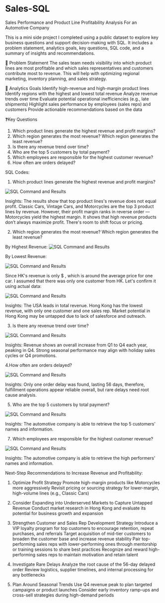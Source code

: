 # Sales-SQL
Sales Performance and Product Line Profitability Analysis For an Automotive Company

This is a mini side project I completed using a public dataset to explore key business questions and support decision-making with SQL. It includes a problem statement, analytics goals, key questions, SQL code, and a summary of insights and recommendations.


🧩 Problem Statement 
The sales team needs visibility into which product lines are most profitable and which sales representatives and customers contribute most to revenue. This will help with optimizing regional marketing, inventory planning, and sales strategy.

🎯 Analytics Goals
Identify high-revenue and high-margin product lines
Identify regions with the highest and lowest total revenue
Analyze revenue trends over time
Evaluate potential operational inefficiencies (e.g., late shipments)
Highlight sales performance by employees (sales reps) and customers
Provide actionable recommendations based on the data


❓Key Questions
1. Which product lines generate the highest revenue and profit margins?
2. Which region generates the most revenue? Which region generates the least revenue?
3. Is there any revenue trend over time? 
4. Who are the top 5 customers by total payment? 
5. Which employees are responsible for the highest customer revenue?
6. How often are orders delayed? 
   
SQL Codes: 
1. Which product lines generate the highest revenue and profit margins?
   
![SQL Command and Results](https://github.com/cristinajiang/Sales-SQL/blob/a3e05c8929f9b8c0ef7ceb82ecc1c1cd0e44ae50/images/SQL%20Top%203%20Product%20Line.png) 

Insights: The results show that top product lines's revenue does not equal profit. Classic Cars, Vintage Cars, and Motorcycles are the top 3 product lines by revenue. However, their profit margin ranks in reverse order — Motorcycles yield the highest margin. It shows that high revenue products don’t always maximize profit. There's room to shift focus or pricing.


2. Which region generates the most revenue? Which region generates the least revenue?

By Highest Revenue: 
![SQL Command and Results](https://github.com/cristinajiang/Sales-SQL/blob/f79b2285dd2dfcf5d78220ea1f654315472f78a4/images/Highest%20revenue.png)

By Lowest Revenue: 

![SQL Command and Results](https://github.com/cristinajiang/Sales-SQL/blob/f79b2285dd2dfcf5d78220ea1f654315472f78a4/images/Least%20Revenue.png)

Since HK's revenue is only $   , which is around the average price for one car. I assumed that there was only one customer from HK. Let's confirm it using actual data: 

![SQL Command and Results](https://github.com/cristinajiang/Sales-SQL/blob/f79b2285dd2dfcf5d78220ea1f654315472f78a4/images/Sales%20in%20HK.png) 

Insights: The USA leads in total revenue. Hong Kong has the lowest revenue, with only one customer and one sales rep. Market potential in Hong Kong may be untapped due to lack of salesforce and outreach. 

3. Is there any revenue trend over time?

![SQL Command and Results](https://github.com/cristinajiang/Sales-SQL/blob/df4977c1bd95173934243eefb0d8d62144a8b408/images/Quarter%20Trend.png) 

Insights: Revenue shows an overall increase from Q1 to Q4 each year, peaking in Q4. Strong seasonal performance may align with holiday sales cycles or Q4 promotions. 

4.How often are orders delayed?
   
![SQL Command and Results](https://github.com/cristinajiang/Sales-SQL/blob/86607e7330d63efe7de3fe5c6e91efae77dec6b3/images/order%20ship%20date.png)

Insights: Only one order delay was found, lasting 56 days, therefore, fulfillment operations appear reliable overall, but rare delays need root cause analysis.

5. Who are the top 5 customers by total payment?
   
![SQL Command and Results](https://github.com/cristinajiang/Sales-SQL/blob/f79b2285dd2dfcf5d78220ea1f654315472f78a4/images/Top%205%20customers.png)

Insights: The automotive company is able to retrieve the top 5 customers' names and information. 

7. Which employees are responsible for the highest customer revenue?
   
![SQL Command and Results](https://github.com/cristinajiang/Sales-SQL/blob/e2d0b4c83de0fb66dce2650d053e8439423fdff2/images/Sales%20Rep%20Performance.png)

Insights: The automotive company is able to retrieve the high performers' names and information.  


Next-Step Recommendations to Increase Revenue and Profitability: 
1. Optimize Profit Strategy
Promote high-margin products like Motorcycles more aggressively
Revisit pricing or sourcing strategy for lower-margin, high-volume lines (e.g., Classic Cars)

2. Consider Expanding into Underserved Markets to Capture Untapped Revenue
Conduct market research in Hong Kong and evaluate its potential for business growth and expansion

3. Strengthen Customer and Sales Rep Development Strategy
Introduce a VIP loyalty program for top customers to encourage retention, repeat purchases, and referrals
Target acquisition of mid-tier customers to broaden the customer base and increase revenue stability
Pair top-performing sales reps with lower-performing ones through mentorship or training sessions to share best practices
Recognize and reward high-performing sales reps to maintain motivation and retain talent

4. Investigate Rare Delays 
Analyze the root cause of the 56-day delayed order
Review logistics, supplier timelines, and internal processing for any bottlenecks

5. Plan Around Seasonal Trends
Use Q4 revenue peak to plan targeted campaigns or product launches
Consider early inventory ramp-ups and cross-sell strategies during high-demand periods


